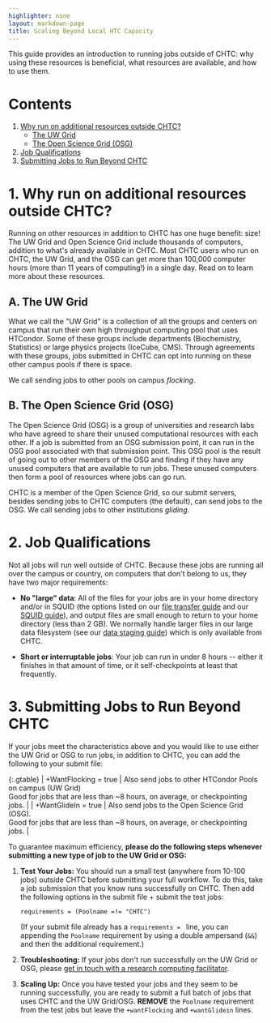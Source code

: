 ```yaml
---
highlighter: none
layout: markdown-page
title: Scaling Beyond Local HTC Capacity
---
```



This guide provides an introduction to running jobs outside of CHTC: why
using these resources is beneficial, what resources are available, and
how to use them.

Contents
========

1.  [Why run on additional resources outside CHTC?](#why)
    -   [The UW Grid](#uw)
    -   [The Open Science Grid (OSG)](#osg)
2.  [Job Qualifications](#job)
3.  [Submitting Jobs to Run Beyond CHTC](#submit)


<a name="why"></a>

**1. Why run on additional resources outside CHTC?**
================================================

Running on other resources in addition to CHTC has one huge benefit:
size! The UW Grid and Open Science Grid include thousands of computers,
addition to what\'s already available in CHTC. Most CHTC users who run
on CHTC, the UW Grid, and the OSG can get more than 100,000 computer
hours (more than 11 years of computing!) in a single day. Read on to
learn more about these resources.


<a name="uw"></a>

A. The UW Grid
--------------

What we call the \"UW Grid\" is a collection of all the groups and
centers on campus that run their own high throughput computing pool that
uses HTCondor. Some of these groups include departments (Biochemistry,
Statistics) or large physics projects (IceCube, CMS). Through agreements
with these groups, jobs submitted in CHTC can opt into running on these
other campus pools if there is space.

We call sending jobs to other pools on campus *flocking*.

<a name="osg"></a>

B. The Open Science Grid (OSG)
------------------------------

The Open Science Grid (OSG) is a group of universities and research labs
who have agreed to share their unused computational resources with each
other. If a job is submitted from an OSG submission point, it can run in
the OSG pool associated with that submission point. This OSG pool is the
result of going out to other members of the OSG and finding if they have
any unused computers that are available to run jobs. These unused
computers then form a pool of resources where jobs can go run.

CHTC is a member of the Open Science Grid, so our submit servers,
besides sending jobs to CHTC computers (the default), can send jobs to
the OSG. We call sending jobs to other institutions *gliding*.


<a name="job"></a>

**2. Job Qualifications**
=====================

Not all jobs will run well outside of CHTC. Because these jobs are
running all over the campus or country, on computers that don\'t belong
to us, they have two major requirements:

-   **No \"large\" data**: All of the files for your jobs are in your
    home directory and/or in SQUID (the options listed on our [file
    transfer guide](/file-availability.shtml) and our [SQUID
    guide](/file-avail-squid.shtml)), and output files are small enough
    to return to your home directory (less than 2 GB). We normally
    handle larger files in our large data filesystem (see our [data
    staging guide](/file-avail-largedata.shtml)) which is only available
    from CHTC.  

-   **Short or interruptable jobs**: Your job can run in under 8 hours
    \-- either it finishes in that amount of time, or it
    self-checkpoints at least that frequently.


<a name="submit"></a>

**3. Submitting Jobs to Run Beyond CHTC**
=====================================

If your jobs meet the characteristics above and you would like to use
either the UW Grid or OSG to run jobs, in addition to CHTC, you can add
the following to your submit file:

{:.gtable}
  | +WantFlocking = true | Also send jobs to other HTCondor Pools on campus (UW Grid)<br>Good for jobs that are less than \~8 hours, on average, or checkpointing jobs. |
  | +WantGlideIn = true  | Also send jobs to the Open Science Grid (OSG). <br> Good for jobs that are less than \~8 hours, on average, or checkpointing jobs. |

To guarantee maximum efficiency, **please do the following steps
whenever submitting a new type of job to the UW Grid or OSG:**

1.  **Test Your Jobs:** You should run a small test (anywhere from
    10-100 jobs) outside CHTC before submitting your full workflow. To
    do this, take a job submission that you know runs successfully on
    CHTC. Then add the following options in the submit file + submit the
    test jobs:

    ``` {.sub}
    requirements = (Poolname =!= "CHTC")
    ```

    (If your submit file already has a `requirements = ` line, you can
    appending the `Poolname` requirement by using a double ampersand
    (`&&`) and then the additional requirement.)

2.  **Troubleshooting:** If your jobs don\'t run successfully on the UW
    Grid or OSG, please [get in touch with a research computing
    facilitator](/get-help.shtml).  
    
3.  **Scaling Up:** Once you have tested your jobs and they seem to be
    running successfully, you are ready to submit a full batch of jobs
    that uses CHTC and the UW Grid/OSG. **REMOVE** the `Poolname`
    requirement from the test jobs but leave the `+wantFlocking` and
    `+wantGlidein` lines.
